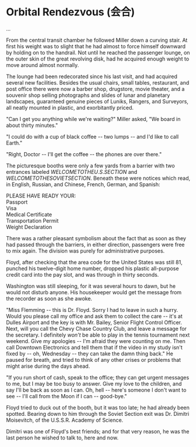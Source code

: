 # Orbital Rendezvous \(会合\)

...

From the central transit chamber he followed Miller down a curving stair. At first his weight was to slight that he had almost to force himself downward by holding on to the handrail. Not until he reached the passenger lounge, on the outer skin of the great revolving disk, had he acquired enough weight to move around almost normally.

The lounge had been redecorated since his last visit, and had acquired several new facilities. Besides the usual chairs, small tables, restaurant, and post office there were now a barber shop, drugstore, movie theater, and a souvenir shop selling photographs and slides of lunar and planetary landscapes, guaranteed genuine pieces of Luniks, Rangers, and Surveyors, all neatly mounted in plastic, and exorbitantly priced.

"Can I get you anything while we're waiting?" Miller asked, "We board in about thirty minutes."

"I could do with a cup of black coffee -- two lumps -- and I'd like to call Earth."

"Right, Doctor -- I'll get the coffee -- the phones are over there."

The picturesque booths were only a few yards from a barrier with two entrances labeled $WELCOME TO THE U.S. SECTION$ and $WELCOME TO THE SOVIET SECTION$. Beneath these were notices which read, in English, Russian, and Chinese, French, German, and Spanish:

 PLEASE HAVE READY YOUR:  
 Passport  
 Visa  
 Medical Certificate  
 Transportation Permit  
 Weight Declaration

There was a rather pleasant symbolism about the fact that as soon as they had passed through the barriers, in either direction, passengers were free to mix again. The division was purely for administrative purposes.

Floyd, after checking that the area code for the United States was still 81, punched his twelve-digit home number, dropped his plastic all-purpose credit card into the pay slot, and was through in thirty seconds.

Washington was still sleeping, for it was several hours to dawn, but he would not disturb anyone. His housekeeper would get the message from the recorder as soon as she awoke.

"Miss Flemming -- this is Dr. Floyd. Sorry I had to leave in such a hurry. Would you please call my office and ask them to collect the care -- it's at Dulles Airport and the key is with Mr. Bailey, Senior Flight Control Officer. Next, will you call the Chevy Chase Country Club, and leave a message for the secretary. I definitely _won't_ be able to play in the tennis tournament next weekend. Give my apologies -- I'm afraid they were counting on me. Then call Downtown Electronics and tell them that if the video in my study isn't fixed by -- oh, Wednesday -- they can take the damn thing back." He paused for breath, and tried to think of any other crises or problems that might arise during the days ahead.

"If you run short of cash, speak to the office; they can get urgent messages to me, but I may be too busy to answer. Give my love to the children, and say I'll be back as soon as I can. Oh, hell -- here's someone I don't want to see -- I'll call from the Moon if I can -- good-bye."

Floyd tried to duck out of the booth, but it was too late; he had already been spotted. Bearing down to him through the Soviet Section exit was Dr. Dimitri Moisevitch, of the U.S.S.R. Academy of Science.

Dimitri was one of Floyd's best friends; and for that very reason, he was the last person he wished to talk to, here and now.

